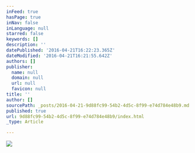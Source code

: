 ```yaml
---
inFeed: true
hasPage: true
inNav: false
inLanguage: null
starred: false
keywords: []
description: ''
datePublished: '2016-04-21T16:22:23.365Z'
dateModified: '2016-04-21T16:21:55.642Z'
authors: []
publisher:
  name: null
  domain: null
  url: null
  favicon: null
title: ''
author: []
sourcePath: _posts/2016-04-21-9d88fc99-54b2-4d5c-8f99-e74d784e48b9.md
published: true
url: 9d88fc99-54b2-4d5c-8f99-e74d784e48b9/index.html
_type: Article

---
```

![](https://the-grid-user-content.s3-us-west-2.amazonaws.com/51c468bb-d479-4f41-879f-c69c89b19f2b.gif)
